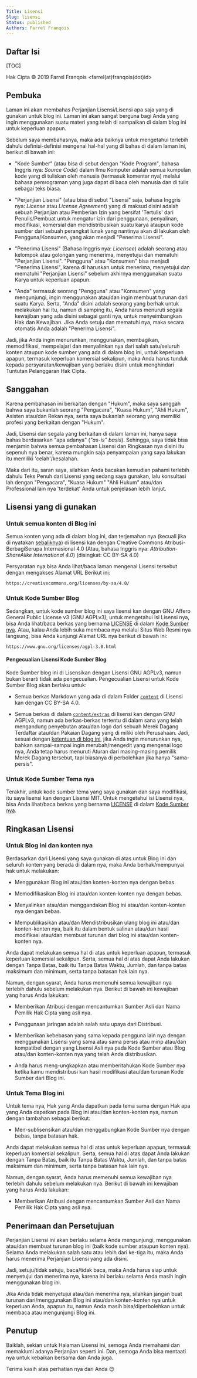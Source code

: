 ```yaml
---
Title: Lisensi
Slug: lisensi
Status: published
Authors: Farrel Franqois
---
```


## Daftar Isi
[TOC]

Hak Cipta &copy; 2019 Farrel Franqois &lt;farrel(at)franqois(dot)id&gt;

## Pembuka
Laman ini akan membahas Perjanjian Lisensi/Lisensi apa saja yang di gunakan untuk blog ini. Laman ini akan sangat berguna bagi Anda yang ingin menggunakan suatu materi yang telah di sampaikan di dalam blog ini untuk keperluan apapun. 

Sebelum saya membahasnya, maka ada baiknya untuk mengetahui terlebih dahulu definisi-definisi mengenai hal-hal yang di bahas di dalam laman ini, berikut di bawah ini:

- "Kode Sumber" (atau bisa di sebut dengan "Kode Program", bahasa Inggris nya: _Source Code_) dalam Ilmu Komputer adalah semua kumpulan kode yang di tuliskan oleh manusia (termasuk komentar nya) melalui bahasa pemrograman yang juga dapat di baca oleh manusia dan di tulis sebagai teks biasa.

- "Perjanjian Lisensi" (atau bisa di sebut "Lisensi" saja, bahasa Inggris nya: _License_ atau _License Agreement_) yang di maksud disini adalah sebuah Perjanjian atau Pemberian Izin yang bersifat 'Tertulis' dari Penulis/Pembuat untuk mengatur izin dari penggunaan, penyalinan, modifikasi, komersial dan mendistribusikan suatu karya ataupun kode sumber dari sebuah perangkat lunak yang nantinya akan di lakukan oleh Pengguna/Konsumen, yang akan menjadi "Penerima Lisensi".

- "Penerima Lisensi" (Bahasa Inggris nya: _Licensee_) adalah seorang atau kelompok atau golongan yang menerima, menyetujui dan mematuhi "Perjanjian Lisensi". "Pengguna" atau "Konsumen" bisa menjadi "Penerima Lisensi", karena di haruskan untuk menerima, menyetujui dan mematuhi "Perjanjian Lisensi" sebelum akhirnya menggunakan suatu Karya untuk keperluan apapun.

- "Anda" termasuk seorang "Pengguna" atau "Konsumen" yang mengunjungi, ingin menggunakan atau/dan ingin membuat turunan dari suatu Karya. Serta, "Anda" disini adalah seorang yang berhak untuk melakukan hal itu, namun di samping itu, Anda harus menuruti segala kewajiban yang ada disini sebagai ganti nya, untuk menyeimbangkan Hak dan Kewajiban. Jika Anda setuju dan mematuhi nya, maka secara otomatis Anda adalah "Penerima Lisensi".

Jadi, jika Anda ingin menurunkan, menggunakan, membagikan, memodifikasi, mempelajari dan menyalinkan nya dari salah satu/seluruh konten ataupun kode sumber yang ada di dalam blog ini, untuk keperluan apapun, termasuk keperluan komersial sekalipun, maka Anda harus tunduk kepada persyaratan/kewajiban yang berlaku disini untuk menghindari Tuntutan Pelanggaran Hak Cipta.

## Sanggahan
Karena pembahasan ini berkaitan dengan "Hukum", maka saya sanggah bahwa saya bukanlah seorang "Pengacara", "Kuasa Hukum", "Ahli Hukum", Asisten atau/dan Rekan nya, serta saya bukanlah seorang yang memiliki profesi yang berkaitan dengan "Hukum".

Jadi, Lisensi dan segala yang berkaitan di dalam laman ini, hanya saya bahas berdasarkan "apa adanya" (_"as-is" basis_). Sehingga, saya tidak bisa menjamin bahwa semua pembahasan Lisensi dan Ringkasan nya disini itu sepenuh nya benar, karena mungkin saja penyampaian yang saya lakukan itu memiliki 'celah'/kesalahan.

Maka dari itu, saran saya, silahkan Anda bacakan kemudian pahami terlebih dahulu Teks Penuh dari Lisensi yang sedang saya gunakan, lalu konsultasi lah dengan "Pengacara", "Kuasa Hukum" "Ahli Hukum" atau/dan Professional lain nya 'terdekat' Anda untuk penjelasan lebih lanjut.

## Lisensi yang di gunakan
### Untuk semua konten di Blog ini
Semua konten yang ada di dalam blog ini, dan terjemahan nya (kecuali jika di nyatakan [sebaliknya]({filename}/pages/ketentuan-hukum-dan-sanggahan.md)) di lisensi kan dengan Creative Commons Atribusi-BerbagiSerupa Internasional 4.0 (Atau, bahasa Inggris nya: _Attribution-ShareAlike International 4.0_) (disingkat: CC BY-SA 4.0)

Persyaratan nya bisa Anda lihat/baca laman mengenai Lisensi tersebut dengan mengakses Alamat URL Berikut ini:

```text
https://creativecommons.org/licenses/by-sa/4.0/
```

### Untuk Kode Sumber Blog
Sedangkan, untuk kode sumber blog ini saya lisensi kan dengan GNU Affero General Public License v3 (GNU AGPLv3), untuk mengetahui isi Lisensi nya, bisa Anda lihat/baca berkas yang bernama [LICENSE](https://github.com/FarrelF/FarrelF-Blog/blob/master/LICENSE) di dalam [Kode Sumber nya](https://github.com/FarrelF/FarrelF-Blog). Atau, kalau Anda lebih suka membaca nya melalui Situs Web Resmi nya langsung, bisa Anda kunjungi Alamat URL nya berikut di bawah ini:

```text
https://www.gnu.org/licenses/agpl-3.0.html
```

#### Pengecualian Lisensi Kode Sumber Blog
Kode Sumber blog ini di Lisensikan dengan Lisensi GNU AGPLv3, namun bukan berarti tidak ada pengecualian. Pengecualian Lisensi untuk Kode Sumber Blog akan berlaku untuk:

- Semua berkas Markdown yang ada di dalam Folder [`content`](https://github.com/FarrelF/FarrelF-Blog/tree/master/content) di Lisensi kan dengan CC BY-SA 4.0.

- Semua berkas di dalam [`content/extras`](https://github.com/FarrelF/FarrelF-Blog/tree/master/content/extras) di lisensi kan dengan GNU AGPLv3, namun ada berkas-berkas tertentu di dalam sana yang telah mengandung penyebutan atau/dan logo dari sebuah Merek Dagang Terdaftar atau/dan Pakaian Dagang yang di miliki oleh Perusahaan. Jadi, sesuai dengan [ketentuan di blog ini]({filename}/pages/ketentuan-hukum-dan-sanggahan.md), jika Anda ingin menurunkan nya, bahkan sampai-sampai ingin merubah/mengedit yang mengenai logo nya, Anda tetap harus menuruti Aturan dari masing-masing pemilik Merek Dagang tersebut, tapi biasanya di perbolehkan jika hanya "sama-persis".

### Untuk Kode Sumber Tema nya
Terakhir, untuk kode sumber tema yang saya gunakan dan saya modifikasi, itu saya lisensi kan dengan Lisensi MIT. Untuk mengetahui isi Lisensi nya, bisa Anda lihat/baca berkas yang bernama [LICENSE](https://github.com/FarrelF/Modified-Flex/blob/master/LICENSE) di dalam [Kode Sumber nya](https://github.com/FarrelF/Modified-Flex).

## Ringkasan Lisensi
### Untuk Blog ini dan konten nya
Berdasarkan dari Lisensi yang saya gunakan di atas untuk Blog ini dan seluruh konten yang berada di dalam nya, maka Anda berhak/mempunyai hak untuk melakukan:

- Menggunakan Blog ini atau/dan konten-konten nya dengan bebas.

- Memodifikasikan Blog ini atau/dan konten-konten nya dengan bebas.

- Menyalinkan atau/dan menggandakan Blog ini atau/dan konten-konten nya dengan bebas.

- Mempublikasikan atau/dan Mendistribusikan ulang blog ini atau/dan konten-konten nya, baik itu dalam bentuk salinan atau/dan hasil modifikasi atau/dan membuat turunan dari blog ini atau/dan konten-konten nya.

Anda dapat melakukan semua hal di atas untuk keperluan apapun, termasuk keperluan komersial sekalipun. Serta, semua hal di atas dapat Anda lakukan dengan Tanpa Batas, baik itu Tanpa Batas Waktu, Jumlah, dan tanpa batas maksimum dan minimum, serta tanpa batasan hak lain nya.

Namun, dengan syarat, Anda harus memenuhi semua kewajiban nya terlebih dahulu sebelum melakukan nya. Berikut di bawah ini kewajiban yang harus Anda lakukan:

- Memberikan Atribusi dengan mencantumkan Sumber Asli dan Nama Pemilik Hak Cipta yang asli nya.

- Penggunaan jaringan adalah salah satu upaya dari Distribusi.

- Memberikan kebebasan yang sama kepada pengguna lain nya dengan menggunakan Lisensi yang sama atau sama persis atau mirip atau/dan kompatibel dengan yang Lisensi Asli nya pada Kode Sumber atau Blog atau/dan konten-konten nya yang telah Anda distribusikan.

- Anda harus meng-ungkapkan atau memberitahukan Kode Sumber nya ketika kamu mendistribusi kan hasil modifikasi atau/dan turunan Kode Sumber dari Blog ini.

### Untuk Tema Blog ini
Untuk tema nya, Hak yang Anda dapatkan pada tema sama dengan Hak apa yang Anda dapatkan pada Blog ini atau/dan konten-konten nya, namun dengan tambahan sebagai berikut:

- Men-sublisensikan atau/dan menggabungkan Kode Sumber nya dengan bebas, tanpa batasan hak.

Anda dapat melakukan semua hal di atas untuk keperluan apapun, termasuk keperluan komersial sekalipun. Serta, semua hal di atas dapat Anda lakukan dengan Tanpa Batas, baik itu Tanpa Batas Waktu, Jumlah, dan tanpa batas maksimum dan minimum, serta tanpa batasan hak lain nya.

Namun, dengan syarat, Anda harus memenuhi semua kewajiban nya terlebih dahulu sebelum melakukan nya. Berikut di bawah ini kewajiban yang harus Anda lakukan:

- Memberikan Atribusi dengan mencantumkan Sumber Asli dan Nama Pemilik Hak Cipta yang asli nya.

## Penerimaan dan Persetujuan
Perjanjian Lisensi ini akan berlaku selama Anda mengunjungi, menggunakan atau/dan membuat turunan blog ini (baik kode sumber ataupun konten nya). Selama Anda melakukan salah satu atau lebih dari ke-tiga itu, maka Anda harus menerima Perjanjian Lisensi yang ada disini.

Jadi, setuju/tidak setuju, baca/tidak baca, maka Anda harus siap untuk menyetujui dan menerima nya, karena ini berlaku selama Anda masih ingin menggunakan blog ini.

Jika Anda tidak menyetujui atau/dan menerima nya, silahkan jangan buat turunan dari/menggunakan Blog ini atau/dan konten-konten nya untuk keperluan Anda, apapun itu, namun Anda masih bisa/diperbolehkan untuk membaca atau mengunjungi Blog ini.

## Penutup
Baiklah, sekian untuk Halaman Lisensi ini, semoga Anda memahami dan memaklumi adanya Perjanjian seperti ini. Dan, semoga Anda bisa mentaati nya untuk kebaikan bersama dan Anda juga.

Terima kasih atas perhatian nya dari Anda :blush:
